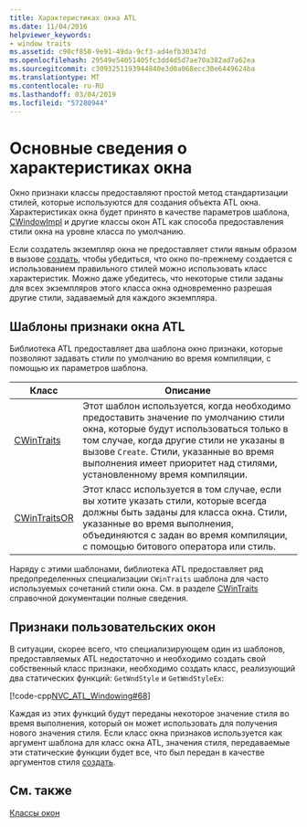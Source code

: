 ```yaml
---
title: Характеристиках окна ATL
ms.date: 11/04/2016
helpviewer_keywords:
- window traits
ms.assetid: c90cf850-9e91-49da-9cf3-ad4efb30347d
ms.openlocfilehash: 29549e54051405fc3dd4d5d7ae70a382ad7a62ea
ms.sourcegitcommit: c3093251193944840e3d0a068ecc30e6449624ba
ms.translationtype: MT
ms.contentlocale: ru-RU
ms.lasthandoff: 03/04/2019
ms.locfileid: "57280944"
---
```

# <a name="understanding-window-traits"></a>Основные сведения о характеристиках окна

Окно признаки классы предоставляют простой метод стандартизации стилей, которые используются для создания объекта ATL окна. Характеристиках окна будет принято в качестве параметров шаблона, [CWindowImpl](../atl/reference/cwindowimpl-class.md) и другие классы окон ATL как способа предоставления стили окна на уровне класса по умолчанию.

Если создатель экземпляр окна не предоставляет стили явным образом в вызове [создать](../atl/reference/cwindowimpl-class.md#create), чтобы убедиться, что окно по-прежнему создается с использованием правильного стилей можно использовать класс характеристик. Можно даже убедитесь, что некоторые стили заданы для всех экземпляров этого класса окна одновременно разрешая другие стили, задаваемый для каждого экземпляра.

## <a name="atl-window-traits-templates"></a>Шаблоны признаки окна ATL

Библиотека ATL предоставляет два шаблона окно признаки, которые позволяют задавать стили по умолчанию во время компиляции, с помощью их параметров шаблона.

|Класс|Описание|
|-----------|-----------------|
|[CWinTraits](../atl/reference/cwintraits-class.md)|Этот шаблон используется, когда необходимо предоставить значение по умолчанию стили окна, которые будут использоваться только в том случае, когда другие стили не указаны в вызове `Create`. Стили, указанные во время выполнения имеет приоритет над стилями, установленному время компиляции.|
|[CWinTraitsOR](../atl/reference/cwintraitsor-class.md)|Этот класс используется в том случае, если вы хотите указать стили, которые всегда должны быть заданы для класса окна. Стили, указанные во время выполнения, объединяются с задан во время компиляции, с помощью битового оператора или стиль.|

Наряду с этими шаблонами, библиотека ATL предоставляет ряд предопределенных специализации `CWinTraits` шаблона для часто используемых сочетаний стили окна. См. в разделе [CWinTraits](../atl/reference/cwintraits-class.md) справочной документации полные сведения.

## <a name="custom-window-traits"></a>Признаки пользовательских окон

В ситуации, скорее всего, что специализирующем один из шаблонов, предоставляемых ATL недостаточно и необходимо создать свой собственный класс признаки, необходимо создать класс, реализующий два статических функций: `GetWndStyle` и `GetWndStyleEx`:

[!code-cpp[NVC_ATL_Windowing#68](../atl/codesnippet/cpp/understanding-window-traits_1.h)]

Каждая из этих функций будут переданы некоторое значение стиля во время выполнения, который он может использовать для получения нового значения стиля. Если класс окна признаков используется как аргумент шаблона для класс окна ATL, значения стиля, передаваемые эти статические функции будет все, что был передан в качестве аргументов стиля [создать](../atl/reference/cwindowimpl-class.md#create).

## <a name="see-also"></a>См. также

[Классы окон](../atl/atl-window-classes.md)
